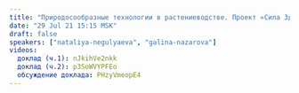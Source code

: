 ```yaml
---
title: "Природосообразные технологии в растениеводстве. Проект «Сила Здоровой Земли»"
date: "29 Jul 21 15:15 MSK"
draft: false
speakers: ["nataliya-negulyaeva", "galina-nazarova"]
videos:
  доклад (ч.1): nJkihVe2nkk
  доклад (ч.2): p3SoWVYPFEo
  обсуждение доклада: PHzyVmeopE4
---
```

